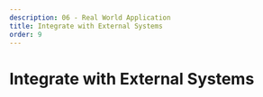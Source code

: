 ```yaml
---
description: 06 - Real World Application
title: Integrate with External Systems
order: 9
---
```


# Integrate with External Systems
<!-- 
Liferay Service Builder can automatically generate JSON and SOAP web services APIs for your service. As Liferay platform core services are created using the Service Builder pattern, they all have web service APIs available.

In addition to Service Builder generated web services, it is possible to publish JAX-RS REST and JAX-WS endpoints for any ad-hoc service.

## Enabling Remote Services

Setting the `remote-service` attribute to true in the Service Builder entity definition creates the remote service variant for the entity and adds the `@JSONWebService` annotation to the service interface, making all the public methods of that interface available as JSON web services:

**service.xml**

```xml
<entity name="Assignment" uuid="true" local-service="true" remote-service="true">
```

**AssignmentService.java**
```java
@AccessControlled
@JSONWebService
@OSGiBeanProperties(
	property = {
		"json.web.service.context.name=gradebook",
		"json.web.service.context.path=Assignment"
	}, 
	service = AssignmentService.class
)
@ProviderType
@Transactional(
	isolation = Isolation.PORTAL, 
	rollbackFor =  {
		PortalException.class, SystemException.class
	}
)
public interface AssignmentService extends BaseService {
	...
}
```

## Ignoring a Method

A method can be prevented from being exposed as a web service by setting the mode attribute to `JSONWebServiceMode.IGNORE` in the remote service implementation class:

```java
@JSONWebService(
	mode = JSONWebServiceMode.IGNORE
)
public String myIgnoredMethod() {
```

## Defining HTTP Methods

JSON enabled services are mapped to GET or POST HTTP methods with the following logic:

* __GET:__ if  method name starts with "get", "is", or "has"
* __POST:__ all other method prefixes

HTTP methods can, however, be explicitly defined on a method level by setting the method attribute: 

<br />

```java
@JSONWebService(
	value = "do-some-thing", 
	method = "PUT"
)
public void doSomething() {
```

<br /><br />

## Explicit Method Registration

By setting the JSONWebService mode to `MANUAL`, the methods to be exposed can be declared manually. In the example below, only the getAssignment() method is exposed to the web service API.

```java
@JSONWebService(
	mode = JSONWebServiceMode.MANUAL
)
public class AssignmentServiceImpl extends AssignmentServiceBaseImpl{

	@JSONWebService
	public Assignment getAssignment(long assignmentId) {
		...
	}

	public void addAssignment(Assignment assignment) {
		...
	}    
```

## Configuring the JSON Web Service API Properties

Global JSON Web Service configuration is done in the [portal properties](https://github.com/liferay/liferay-portal/blob/7.2.x/portal-impl/src/portal.properties). For example, the following settings are available:

```properties
# Enable / disable JSON web service API
json.web.service.enabled=false

# Discoverability through the test page http://[address]:[port]/api/jsonws
jsonws.web.service.api.discoverable=false

# Restricted HTTP methods
jsonws.web.service.invalid.http.methods=DELETE,POST,PUT

# By default, the HTTP method is not checked when invoking a service call. This setting enables the strict mode.
jsonws.web.service.strict.http.method=true

# Web service paths that are accessible
jsonws.web.service.paths.includes=get*,has*,is*,

# Web service paths that aren't allowed. This setting takes precedence over the jsonws.web.service.paths.includes
jsonws.web.service.paths.excludes=set*, add*
```

## Testing the JSON Web Service API

A JSON web service test page can be accessed at http://localhost:8080/api/jsonsws. URL, cURL, and JavaScript examples are provided:

<img src="../images/jsonws-test.png" style="max-height:65%"/>

## Service Builder and SOAP API

Liferay uses [Apache Axis](https://axis.apache.org/axis/) for the SOAP services. To generate the SOAP API for your custom application, the WSDD builder task has to be added to the project to create the web service definition. The WSDD creation process is described in detail in this [Liferay Developer Network article](https://dev.liferay.com/develop/tutorials/-/knowledge_base/7-2/creating-remote-services).

## Configuring the SOAP API Properties

The hosts allowed to access the SOAP API can be defined explicitly in the portal-ext.properties:

```properties
axis.servlet.hosts.allowed=192.168.100.100, 127.0.0.1, [SERVER_IP]
```

## Testing the SOAP API

A test page is available at http://localhost:8080/api/axis

<img src="../images/axis-test-page.png" style="max-height:100%"/>

## Publishing JAX-RS and JAX-WS Services

Liferay supports publishing JAX-WS and JAX-RS services via the Apache CXF implementation. Publishing JAX-WS and JAX-RS services requires defining an endpoint and an extender. CXF endpoints are context paths the JAX web services are deployed to and accessible from. Extenders specify where the services are deployed:

* __SOAP Extenders:__ for publishing JAX-WS web services. Each SOAP extender can deploy the services to one or more CXF endpoints.
* __REST Extenders:__ for publishing JAX-RS web services. REST extenders for JAX-RS services are analogous to SOAP extenders for JAX-WS services. 

Steps for Publishing a JAX Web Service:

1. Create an OSGi service component for the web service.
1. Configure a Liferay endpoint to access the REST service.
1. Map the endpoint to your REST service using the REST or SOAP extender.

> See [Developer Network](https://dev.liferay.com/en/develop/tutorials/-/knowledge_base/7-0/jax-ws-and-jax-rs) for more information.

## REST Builder

Liferay 7.2 provides a new API generator tool which consumes OpenAPI profiles and generates the API scaffolding: JAX-RS endpoints, parsing, XML generation, and advanced features like filtering or multipart (binary files) support. The developer only has to fill the resource implementations, calling liferay remote services. 

> The [Rest Builder](https://github.com/liferay/liferay-portal/tree/master/modules/util/portal-tools-rest-builder) source code.

<div class="summary">
<h3>Knowledge Check</h3>
<ul>
  <li>In addition to Service Builder-generated web services, it is possible to publish _____________________________________________________________________________________________________________________ for any _____________________________________________________.</li>
</ul>
</div> -->